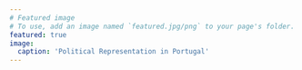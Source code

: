 ```yaml
---
# Featured image
# To use, add an image named `featured.jpg/png` to your page's folder.
featured: true
image:
  caption: 'Political Representation in Portugal'
---
```



 